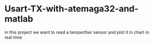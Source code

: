 # Usart-TX-with-atemaga32-and-matlab
in this project we want to read a temperther sensor and plot it in chart in real time 
